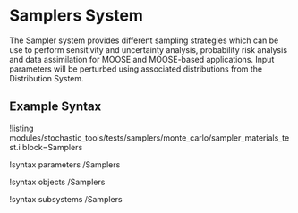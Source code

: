 # Samplers System

The Sampler system provides different sampling strategies which can be use to perform sensitivity and
uncertainty analysis, probability risk analysis and data assimilation for MOOSE and MOOSE-based applications.
Input parameters will be perturbed using associated distributions from the Distribution System.

## Example Syntax
!listing modules/stochastic_tools/tests/samplers/monte_carlo/sampler_materials_test.i block=Samplers

!syntax parameters /Samplers

!syntax objects /Samplers

!syntax subsystems /Samplers

